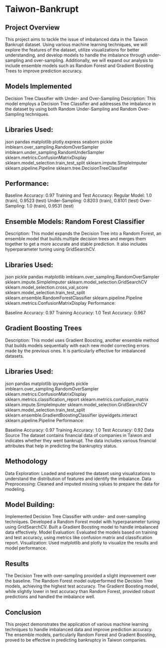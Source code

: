 # Taiwon-Bankrupt

## Project Overview
This project aims to tackle the issue of imbalanced data in the Taiwon Bankrupt dataset. Using various machine learning techniques, we will explore the features of the dataset, utilize visualizations for better understanding, and develop models to handle the imbalance through under-sampling and over-sampling. Additionally, we will expand our analysis to include ensemble models such as Random Forest and Gradient Boosting Trees to improve prediction accuracy.

## Models Implemented
Decision Tree Classifier with Under- and Over-Sampling
Description: This model employs a Decision Tree Classifier and addresses the imbalance in the dataset by using both Random Under-Sampling and Random Over-Sampling techniques.

## Libraries Used:

json
pandas
matplotlib
plotly.express
seaborn
pickle
imblearn.over_sampling.RandomOverSampler
imblearn.under_sampling.RandomUnderSampler
sklearn.metrics.ConfusionMatrixDisplay
sklearn.model_selection.train_test_split
sklearn.impute.SimpleImputer
sklearn.pipeline.Pipeline
sklearn.tree.DecisionTreeClassifier

## Performance:
Baseline Accuracy: 0.97
Training and Test Accuracy:
Regular Model: 1.0 (train), 0.9523 (test)
Under-Sampling: 0.8203 (train), 0.8101 (test)
Over-Sampling: 1.0 (train), 0.9531 (test)

## Ensemble Models: Random Forest Classifier
Description: This model expands the Decision Tree into a Random Forest, an ensemble model that builds multiple decision trees and merges them together to get a more accurate and stable prediction. It also includes hyperparameter tuning using GridSearchCV.

## Libraries Used:

json
pickle
pandas
matplotlib
imblearn.over_sampling.RandomOverSampler
sklearn.impute.SimpleImputer
sklearn.model_selection.GridSearchCV
sklearn.model_selection.cross_val_score
sklearn.model_selection.train_test_split
sklearn.ensemble.RandomForestClassifier
sklearn.pipeline.Pipeline
sklearn.metrics.ConfusionMatrixDisplay
Performance:

Baseline Accuracy: 0.97
Training Accuracy: 1.0
Test Accuracy: 0.967

## Gradient Boosting Trees
Description: This model uses Gradient Boosting, another ensemble method that builds models sequentially with each new model correcting errors made by the previous ones. It is particularly effective for imbalanced datasets.

## Libraries Used:

json
pandas
matplotlib
ipywidgets
pickle
imblearn.over_sampling.RandomOverSampler
sklearn.metrics.ConfusionMatrixDisplay
sklearn.metrics.classification_report
sklearn.metrics.confusion_matrix
sklearn.impute.SimpleImputer
sklearn.model_selection.GridSearchCV
sklearn.model_selection.train_test_split
sklearn.ensemble.GradientBoostingClassifier
ipywidgets.interact
sklearn.pipeline.Pipeline
Performance:

Baseline Accuracy: 0.97
Training Accuracy: 1.0
Test Accuracy: 0.92
Data Source
The dataset contains financial data of companies in Taiwon and indicates whether they went bankrupt. The data includes various financial attributes that help in predicting the bankruptcy status.

## Methodology
Data Exploration: Loaded and explored the dataset using visualizations to understand the distribution of features and identify the imbalance.
Data Preprocessing: Cleaned and imputed missing values to prepare the data for modeling.

## Model Building:
Implemented Decision Tree Classifier with under- and over-sampling techniques.
Developed a Random Forest model with hyperparameter tuning using GridSearchCV.
Built a Gradient Boosting model to handle imbalanced data effectively.
Model Evaluation: Evaluated the models based on training and test accuracy, using metrics like confusion matrix and classification report.
Visualization: Used matplotlib and plotly to visualize the results and model performance.

## Results
The Decision Tree with over-sampling provided a slight improvement over the baseline.
The Random Forest model outperformed the Decision Tree models, achieving the highest test accuracy.
The Gradient Boosting model, while slightly lower in test accuracy than Random Forest, provided robust predictions and handled the imbalance well.

## Conclusion
This project demonstrates the application of various machine learning techniques to handle imbalanced data and improve prediction accuracy. The ensemble models, particularly Random Forest and Gradient Boosting, proved to be effective in predicting bankruptcy in Taiwon companies.
